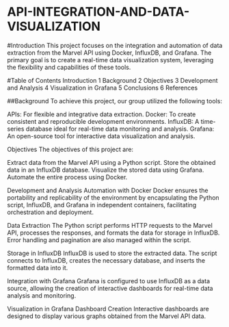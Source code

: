 # API-INTEGRATION-AND-DATA-VISUALIZATION

#Introduction
This project focuses on the integration and automation of data extraction from the Marvel API using Docker, InfluxDB, and Grafana. The primary goal is to create a real-time data visualization system, leveraging the flexibility and capabilities of these tools.

#Table of Contents
Introduction
1 Background
2 Objectives
3 Development and Analysis
4 Visualization in Grafana
5 Conclusions
6 References

##Background
To achieve this project, our group utilized the following tools:

APIs: For flexible and integrative data extraction.
Docker: To create consistent and reproducible development environments.
InfluxDB: A time-series database ideal for real-time data monitoring and analysis.
Grafana: An open-source tool for interactive data visualization and analysis.

Objectives
The objectives of this project are:

Extract data from the Marvel API using a Python script.
Store the obtained data in an InfluxDB database.
Visualize the stored data using Grafana.
Automate the entire process using Docker.

Development and Analysis
Automation with Docker
Docker ensures the portability and replicability of the environment by encapsulating the Python script, InfluxDB, and Grafana in independent containers, facilitating orchestration and deployment.

Data Extraction
The Python script performs HTTP requests to the Marvel API, processes the responses, and formats the data for storage in InfluxDB. Error handling and pagination are also managed within the script.

Storage in InfluxDB
InfluxDB is used to store the extracted data. The script connects to InfluxDB, creates the necessary database, and inserts the formatted data into it.

Integration with Grafana
Grafana is configured to use InfluxDB as a data source, allowing the creation of interactive dashboards for real-time data analysis and monitoring.

Visualization in Grafana
Dashboard Creation
Interactive dashboards are designed to display various graphs obtained from the Marvel API data.


